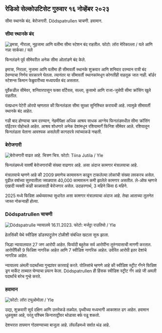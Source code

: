 ## रेडिओ सेल्कोउटिसेट गुरुवार १६ नोव्हेंबर २०२३

सीमा स्थानके बंद. बेरोजगारी. Dödspatrullen चाचणी. हवामान.

### सीमा स्थानके बंद

![इमत्रा, नीराला, नुइजामा आणि वलीमा सीमा स्टेशन बंद राहतील. फोटो: लॉरा मेरिकाल्ला / यले आणि नन्ना सार्कका / यले](https://images.cdn.yle.fi/image/upload/c_crop,h_1215,w_2161,x_0,y_943/ar_1.77777777777777,c_6g00,c_fill,c_67777777777777777777777777777777777777777777777777777777777777777777777777777777777777777,c_6_fill/dpr_1.0/q_auto:eco/f_auto/fl_lossy/v1700138081/39-1201615655605bd910f3)

फिनलंडने पूर्व सीमेवरील अनेक सीमा ओलांडणे बंद केले.

इमात्रा, निराला, नुजामा आणि वलीमा ही सीमावर्ती स्थानके शुक्रवार आणि शनिवार दरम्यान रात्री बंद ठेवण्याचा निर्णय सरकारने घेतला. त्यानंतर या सीमावर्ती स्थानकांमधून कोणतीही वाहतूक जात नाही. बॉर्डर स्टेशन्स किमान फेब्रुवारीच्या मध्यापर्यंत बंद असतात.

पूर्वेकडील सीमेवर, शनिवारपासून फक्त वर्टियस, सल्ला, कुसामो आणि राजा-जुसेपी सीमा क्रॉसिंग खुले राहतील.

पंतप्रधान पेटेरी ऑरपो म्हणतात की फिनलंडला सीमा सुरक्षा सुनिश्चित करायची आहे. त्यामुळे सीमावर्ती स्थानके बंद आहेत.

गडी बाद होण्याचा क्रम दरम्यान, नेहमीपेक्षा अधिक आश्रय साधक आग्नेय फिनलंडमधील सीमा क्रॉसिंग पॉईंटवर पोहोचले आहेत. आश्रय शोधणारे अनेक देशांमधून रशियामार्गे फिनिश सीमेवर आले. रशियातून फिनलंडला येताना आवश्यक असलेली कागदपत्रे त्यांच्याकडे नव्हती.

### बेरोजगारी

![बेरोजगारी वाढत आहे. चित्रण चित्र. फोटो: Tiina Jutila / Yle](https://images.cdn.yle.fi/image/upload/c_crop,h_3007,w_5346,x_0,y_409/ar_1.777777777777777,c_fill,g_faces,h/675,h/1755q_auto:eco/f_auto/fl_lossy/v1636455286/39-7675556012f34491801)

फिनलंडमध्ये यावर्षी बेरोजगारांची संख्या वाढणार आहे. असा अंदाज कामगार मंत्रालयाचा आहे.

मंत्रालयाचे म्हणणे आहे की 2009 प्रमाणेच कामावरून काढून टाकलेल्या लोकांची संख्या लवकरच असेल. पुढील वर्षाच्या सुरुवातीला जवळपास 40,000 कामावरून कमी झालेले कामगार असतील. ले-ऑफ म्हणजे एखादी व्यक्ती काही काळासाठी बेरोजगार असेल. उदाहरणार्थ, 3 महिने किंवा 6 महिने.

2025 मध्ये फिन्निश अर्थव्यवस्था सुधारेल असा कामगार मंत्रालयाचा अंदाज आहे. तेव्हा आताच्या तुलनेत जास्त नोकऱ्याही होत्या.

### Dödspatrullen चाचणी

![Dödspatrulle न्यायालये 16.11.2023. फोटो: मर्जट्टा राउतियो / Yle](https://images.cdn.yle.fi/image/upload/c_crop,h_2295,w_4080,x_0,y_278/ar_1.777777777777777,c_fill,g_faces,h_15_0/d_05/q_auto:eco/f_auto/fl_lossy/v1700137634/39-12015276555f550196e3)

हेलसिंकी येथे स्वीडिश डॉडस्पाट्रुलेन टोळीशी संबंधित खटला सुरू झाला.

जिल्हा न्यायालयात 27 जण आरोपी आहेत. फिर्यादी बहुतेक सर्व आरोपींना तुरुंगवासाची मागणी करतात. आरोपींपैकी 9 फिन्निश नागरिक आहेत आणि 7 स्वीडिश नागरिक आहेत. उर्वरित आरोपी इतर देशांचे नागरिक आहेत.

न्यायालय अंमली पदार्थांच्या गुन्ह्यांवर कारवाई करते. पोलिसांचे म्हणणे आहे की स्वीडिश स्ट्रीट गँगने फिन्निश ड्रग मार्केट ताब्यात घेण्याचा प्रयत्न केला. Dödspatrullen ही हिंसक स्वीडिश स्ट्रीट गँग आहे जी अमली पदार्थांचे बरेच गुन्हे करते.

### हवामान

![ फोटो: लॉरा ट्युओमोला / Yle](https://images.cdn.yle.fi/image/upload/c_crop,h_1080,w_1919,x_0,y_0/ar_1.777777777777777,c_fill,g_faces,h_675,h_67500/q_auto:eco/f_auto/fl_lossy/v1700136474/39-1201617655606029adf4)

उद्या, शुक्रवारी सूर्य दक्षिण आणि उत्तरेकडे तळपेल. पृथ्वीच्या मध्यभागी आकाशात ढग आहेत. हवामान धूळयुक्त आहे, परंतु पश्चिम किनारपट्टीवर थोडासा बर्फ पडू शकतो.

देशभरात तापमान गोठवण्याच्या बाजूला आहे. लॅपलँडमध्ये सर्वात थंड आहे.